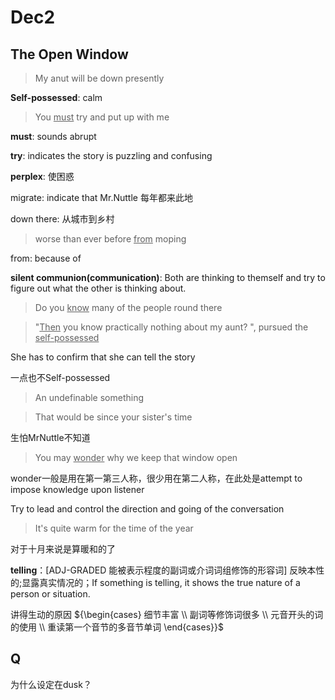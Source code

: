 # Dec2

## The Open Window

> My anut will be down presently

**Self-possessed**: calm

> You <u>must</u> try and put up with me

**must**: sounds abrupt

**try**: indicates the story is puzzling and confusing

**perplex**:  使困惑

migrate: indicate that Mr.Nuttle 每年都来此地

down there: 从城市到乡村

> worse  than ever before <u>from</u> moping

from: because of

**silent communion(communication)**: Both are thinking to themself and try to figure out what the other is thinking about.

> Do you <u>know</u> many of the people round there

> "<u>Then</u> you know practically nothing about my aunt? ", pursued the <u>self-possessed</u>

She has to confirm that she can tell the story

一点也不Self-possessed

> An undefinable something

> That would be since your sister's time

生怕MrNuttle不知道

> You may <u>wonder</u> why we keep that window open

wonder一般是用在第一第三人称，很少用在第二人称，在此处是attempt to impose knowledge upon listener

Try to lead and control the direction and going of the conversation

> It's quite warm for the time of the year

对于十月来说是算暖和的了



**telling**：[ADJ-GRADED 能被表示程度的副词或介词词组修饰的形容词] 反映本性的;显露真实情况的；If something is telling, it shows the true nature of a person or situation.



讲得生动的原因
${\begin{cases} 细节丰富 \\ 副词等修饰词很多 \\ 元音开头的词的使用 \\ 重读第一个音节的多音节单词 \end{cases}}$



## Q

为什么设定在dusk？

